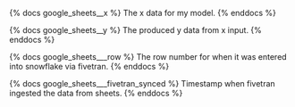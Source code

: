 {% docs google_sheets__x %}
The x data for my model.
{% enddocs %}

{% docs google_sheets__y %}
The produced y data from x input.
{% enddocs %}

{% docs google_sheets___row %}
The row number for when it was entered into snowflake via fivetran.
{% enddocs %}

{% docs google_sheets___fivetran_synced %}
Timestamp when fivetran ingested the data from sheets.
{% enddocs %}
